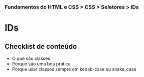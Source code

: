 ### Fundamentos do HTML e CSS > CSS > Seletores > IDs

# IDs

## Checklist de conteúdo
- O que são classes
- Porque são uma boa prática
- Porque usar classes sempre em kebab-case ou snake_case
